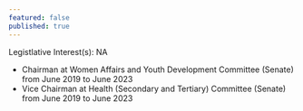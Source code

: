 ```yaml
---
featured: false
published: true
---
```

Legistlative Interest(s): NA

* Chairman at Women Affairs and Youth Development Committee (Senate) from June 2019 to June 2023
* Vice Chairman at Health (Secondary and Tertiary) Committee (Senate) from June 2019 to June 2023
